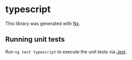 # typescript

This library was generated with [Nx](https://nx.dev).

## Running unit tests

Run `ng test typescript` to execute the unit tests via [Jest](https://jestjs.io).
